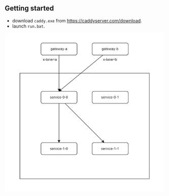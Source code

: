 ## Getting started
- download `caddy.exe` from https://caddyserver.com/download.
- launch `run.bat`.

![](./Flow.png)
